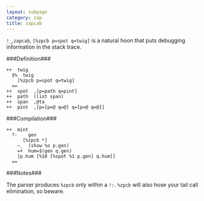 ```yaml
---
layout: subpage
category: zap
title: zapcab
---
```


`!_`,`zapcab`, `[%zpcb p=spot q=twig]` is a natural hoon that puts
debugging information in the stack trace.

###Definition###

    ++  twig  
      $%  twig
        [%zpcb p=spot q=twig] 
      ==
    ++  spot  ,[p=path q=pint]
    ++  path  (list span) 
    ++  span  ,@ta
    ++  pint  ,[p=[p=@ q=@] q=[p=@ q=@]]

###Compilation###
    
    ++  mint
      ?-    gen
          [%zpcb *]  
        ~_  (show %o p.gen)
        =+  hum=$(gen q.gen)
        [p.hum [%10 [%spot %1 p.gen] q.hum]]
      ==

###Notes###

The parser produces `%zpcb` only within a `!:`.  `%zpcb` will
also hose your tail call elimination, so beware.
